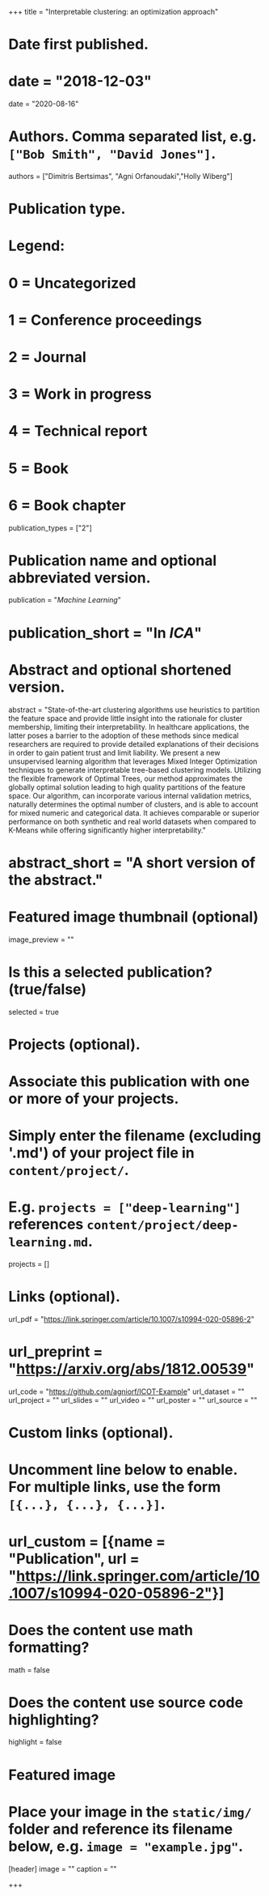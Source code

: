+++
title = "Interpretable clustering: an optimization approach"

# Date first published.
# date = "2018-12-03"
date = "2020-08-16"

# Authors. Comma separated list, e.g. `["Bob Smith", "David Jones"]`.
authors = ["Dimitris Bertsimas", "Agni Orfanoudaki","Holly Wiberg"]

# Publication type.
# Legend:
# 0 = Uncategorized
# 1 = Conference proceedings
# 2 = Journal
# 3 = Work in progress
# 4 = Technical report
# 5 = Book
# 6 = Book chapter
publication_types = ["2"]

# Publication name and optional abbreviated version.
publication = "*Machine Learning*"
# publication_short = "In *ICA*"

# Abstract and optional shortened version.
abstract = "State-of-the-art clustering algorithms use heuristics to partition the feature space and provide little insight into the rationale for cluster membership, limiting their interpretability. In healthcare applications, the latter poses a barrier to the adoption of these methods since medical researchers are required to provide detailed explanations of their decisions in order to gain patient trust and limit liability. We present a new unsupervised learning algorithm that leverages Mixed Integer Optimization techniques to generate interpretable tree-based clustering models. Utilizing the flexible framework of Optimal Trees, our method approximates the globally optimal solution leading to high quality partitions of the feature space. Our algorithm, can incorporate various internal validation metrics, naturally determines the optimal number of clusters, and is able to account for mixed numeric and categorical data. It achieves comparable or superior performance on both synthetic and real world datasets when compared to K-Means while offering significantly higher interpretability."
# abstract_short = "A short version of the abstract."

# Featured image thumbnail (optional)
image_preview = ""

# Is this a selected publication? (true/false)
selected = true

# Projects (optional).
#   Associate this publication with one or more of your projects.
#   Simply enter the filename (excluding '.md') of your project file in `content/project/`.
#   E.g. `projects = ["deep-learning"]` references `content/project/deep-learning.md`.
projects = []

# Links (optional).
url_pdf = "https://link.springer.com/article/10.1007/s10994-020-05896-2"
# url_preprint = "https://arxiv.org/abs/1812.00539"
url_code = "https://github.com/agniorf/ICOT-Example"
url_dataset = ""
url_project = ""
url_slides = ""
url_video = ""
url_poster = ""
url_source = ""

# Custom links (optional).
#   Uncomment line below to enable. For multiple links, use the form `[{...}, {...}, {...}]`.
# url_custom = [{name = "Publication", url = "https://link.springer.com/article/10.1007/s10994-020-05896-2"}]

# Does the content use math formatting?
math = false

# Does the content use source code highlighting?
highlight = false

# Featured image
# Place your image in the `static/img/` folder and reference its filename below, e.g. `image = "example.jpg"`.
[header]
image = ""
caption = ""

+++
